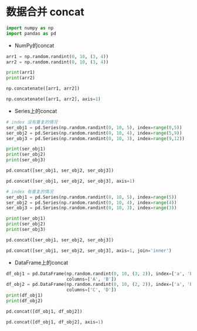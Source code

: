 
# 数据合并 concat


```python
import numpy as np
import pandas as pd
```

* NumPy的concat


```python
arr1 = np.random.randint(0, 10, (3, 4))
arr2 = np.random.randint(0, 10, (3, 4))

print(arr1)
print(arr2)
```


```python
np.concatenate([arr1, arr2])
```


```python
np.concatenate([arr1, arr2], axis=1)
```

* Series上的concat


```python
# index 没有重复的情况
ser_obj1 = pd.Series(np.random.randint(0, 10, 5), index=range(0,5))
ser_obj2 = pd.Series(np.random.randint(0, 10, 4), index=range(5,9))
ser_obj3 = pd.Series(np.random.randint(0, 10, 3), index=range(9,12))

print(ser_obj1)
print(ser_obj2)
print(ser_obj3)
```


```python
pd.concat([ser_obj1, ser_obj2, ser_obj3])
```


```python
pd.concat([ser_obj1, ser_obj2, ser_obj3], axis=1)
```


```python
# index 有重复的情况
ser_obj1 = pd.Series(np.random.randint(0, 10, 5), index=range(5))
ser_obj2 = pd.Series(np.random.randint(0, 10, 4), index=range(4))
ser_obj3 = pd.Series(np.random.randint(0, 10, 3), index=range(3))

print(ser_obj1)
print(ser_obj2)
print(ser_obj3)
```


```python
pd.concat([ser_obj1, ser_obj2, ser_obj3])
```


```python
pd.concat([ser_obj1, ser_obj2, ser_obj3], axis=1, join='inner')
```

* DataFrame上的concat


```python
df_obj1 = pd.DataFrame(np.random.randint(0, 10, (3, 2)), index=['a', 'b', 'c'],
                       columns=['A', 'B'])
df_obj2 = pd.DataFrame(np.random.randint(0, 10, (2, 2)), index=['a', 'b'],
                       columns=['C', 'D'])
print(df_obj1)
print(df_obj2)
```


```python
pd.concat([df_obj1, df_obj2])
```


```python
pd.concat([df_obj1, df_obj2], axis=1)
```
